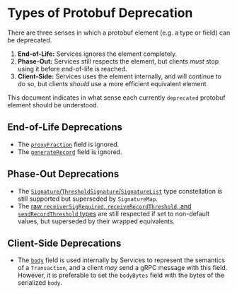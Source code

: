 # Types of Protobuf Deprecation

There are three senses in which a protobuf element (e.g. a type or field)
can be deprecated.

1. **End-of-Life:** Services ignores the element completely.
2. **Phase-Out:** Services still respects the element, 
but clients _must_ stop using it before end-of-life is reached.
3. **Client-Side:** Services uses the element internally, and
will continue to do so, but clients _should_ use a more efficient 
equivalent element.

This document indicates in what sense each currently `deprecated` 
protobuf element should be understood.

## End-of-Life Deprecations

- The [`proxyFraction`](../hapi-proto/src/main/proto/CryptoUpdate.proto) field is ignored.
- The [`generateRecord`](../hapi-proto/src/main/proto/TransactionBody.proto) field is ignored.

## Phase-Out Deprecations

- The [`Signature`/`ThresholdSignature`/`SignatureList`](../hapi-proto/src/main/proto/BasicTypes.proto) type constellation is still supported but superseded by `SignatureMap`. 
- The [raw `receiverSigRequired`, `receiveRecordThreshold`, and `sendRecordThreshold` types](../hapi-proto/src/main/proto/CryptoUpdate.proto) are still respected if set to non-default values, but superseded by their wrapped equivalents. 

## Client-Side Deprecations

- The [`body`](../hapi-proto/src/main/proto/Transaction.proto) field is used internally by Services to represent the semantics of a `Transaction`, and a client _may_ send a gRPC message with this field. However, it is preferable to set the `bodyBytes` field with the bytes of the serialized `body`.
